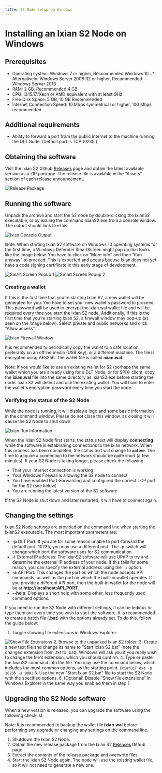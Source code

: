 ```yaml
---
title: S2 Node setup on Windows
---
```


# Installing an Ixian S2 Node on Windows

## Prerequisites

* Operating system: Windows 7 or higher, Recommended Windows 10
..* Alternatively: Windows Server 2008 R2 or higher, Recommended Windows Server 2016
* RAM: 2 GB, Recommended 4 GB
* CPU: i3/i5/i7/Xeon or AMD equivalent with at least GHz
* Free Disk Space: 5 GB, 10 GB Recommended
* Internet Connection Speed: 10 Mbps symmetrical or higher, 100 Mbps recommended

## Additional requirements
* Ability to forward a port from the public internet to the machine running the DLT Node. (Default port is TCP 10235.)

## Obtaining the software
Visit the Ixian S2 Github [Releases](https://github.com/ProjectIxian/Ixian-S2/releases) page and obtain the latest available version as a ZIP package. The release file is available in the "Assets" section of each release announcement.

![Release Package](https://projectixian.github.io/assets/images/guide_win_s2_1.png)

## Running the software

Unpack the archive and start the S2 node by double-clicking the IxianS2 executable, or by issuing the command IxianS2.exe from a console window.
The output should look like this:

![Ixian Console Output](https://projectixian.github.io/assets/images/guide_win_s2_2.png)

Note: When starting Ixian S2 software on Windows 10 operating systems for the first time, a Windows Defender SmartScreen might pop up that looks like the image below. You have to click on "More info" and then "Run anyway" to proceed.
This is expected and occurs becuse Ixian does not yet have a code signing certificate in this early stage of development.

![Smart Screen Popup 1](https://projectixian.github.io/assets/images/guide_win_3.png)
![Smart Screen Popup 2](https://projectixian.github.io/assets/images/guide_win_s2_4.png)

### Creating a wallet

If this is the first time that you're starting Ixian S2, a new wallet will be generated for you. You have to set your new wallet's password to proceed. This password will be used to encrypt the ixian.wal wallet file and will be required every time you start the Ixian S2 node.
Additionally, if this is the first time that you're starting Ixian S2, a firewall window may pop-up (as seen on the image below). Select private and public networks and click "Allow access".

![Ixian Firewall Window](https://projectixian.github.io/assets/images/guide_win_s2_5.png)

It is recommended to periodically copy the wallet to a safe location, preferably on an offline media (USB Key), or a different machine. The file is encrypted using AES256.
The wallet file is called **ixian.wal**.

Note: If you would like to use an existing wallet for S2 (perhaps the same wallet which you are already using for a DLT Node, or for SPIXI client, copy the **ixian.wal** file into the same directory as IxianS2.exe before starting the node. Ixian S2 will detect and use the existing wallet. You will have to enter the wallet's encryption password every time you start the node.

### Verifying the status of the S2 Node

While the node is running, it will display a logo and some basic information in the command window. Please do not close this window, as closing it will cause the S2 Node to shut down.

![Ixian Run Information](https://projectixian.github.io/assets/images/guide_win_s2_6.png)

When the Ixian S2 Node first starts, the status text will display **connecting** while the software is establishing connections to the Ixian network. When this process has been completed, the status text will change to **active**. The time to acquire a connection to the network should be quite short (a few minutes). If your S2 Node is taking longer, please check the following:
* That your internet connection is working
* Your Windows Firewall is allowing the S2 node to connect
* You have enabled Port-Forwarding and configured the correct TCP port for the S2 (see below)
* You are running the latest version of the S2 software

If the S2 Node is shut down and later restarted, it will have to connect again.


## Changing the settings

Ixian S2 Node settings are provided on the command line when starting the IxianS2 executable. The most important parameters are:
* **-p** DLT Port: If you are for some reason unable to port-forward the default port, 10235, you may use a different port. The `-p` switch will change which port the software uses for S2 communication.
* **-i** External IP address: The IxianS2 software will use UPnP to try and determine the external IP address of your node. If this fails for some reason, you can specify the external address using the `-i` option.
* **-a** API Port: This changes the port on which the node accepts API commands, as well as the port on which the built-in wallet operates. If you provide a different API port, then the built-in wallet for the node will be at **http://localhost:API_PORT**.
* **--help**: Displays a short help with some other, less frequently used command options.

If you need to run the S2 Node with different settings, it can be tedious to type them out every time you wish to start the software. It is recommended to create a batch file (**.bat**) with the options already set. To do this, follow the guide below:

1. Toggle showing file extensions in Windows Explorer:

![Show File Extensions](https://projectixian.github.io/assets/images/guide_win_8.png)
2. Browse to the unpacked Ixian S2 folder.
3. Create a new text file and change its name to "Start Ixian S2.bat" (note the changed extension from .txt to .bat). Windows will ask you if you really wish to change the file's extension, which you should confirm.
4. Type or paste the IxianS2 command into the file. You may use the command below, which includes the most common options, as the starting point.
`IxianDLT.exe -p 10235 -a 8081`
5. Use the new "Start Ixian S2.bat" file to start the S2 Node with the specified options.
6. (Optional) Disable "Show file extensions" in Windows Explorer in the same way you enabled them in step 1.


## Upgrading the S2 Node software

When a new version is released, you can upgrade the software using the following checklist:

Note: It is recommended to backup the wallet file **ixian.wal** before performing any upgrade or changing any settings on the command line.

1. Shutdown the Ixian S2 Node.
2. Obtain the new release package from the Ixian S2 [Releases](https://github.com/ProjectIxian/Ixian-S2/releases) Github page.
3. Extract the contents of the release package and overwrite files.
4. Start the Ixian S2 Node again. The node will use the existing wallet file, so it will not need to generate a new one.

